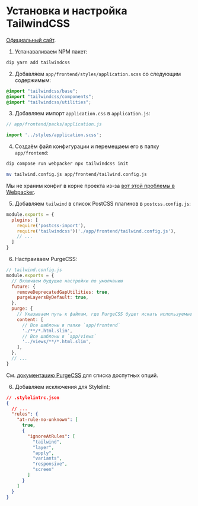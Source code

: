 # Установка и настройка TailwindCSS

[Официальный сайт](https://tailwindcss.com/docs/installation).

1. Устанаваливаем NPM пакет:

```sh
dip yarn add tailwindcss
```

2. Добавляем `app/frontend/styles/application.scss` со следующим содержимым:

```css
@import "tailwindcss/base";
@import "tailwindcss/components";
@import "tailwindcss/utilities";
```

3. Добавляем импорт `application.css` в `application.js`:

```js
// app/frontend/packs/application.js

import '../styles/application.scss';
```

4. Создаём файл конфигурации и перемещаем его в папку `app/frontend`:

```sh
dip compose run webpacker npx tailwindcss init

mv tailwind.config.js app/frontend/tailwind.config.js
```

Мы не храним конфиг в корне проекта из-за [вот этой проблемы в Webpacker](https://github.com/rails/webpacker/pull/2771).

5. Добавляем `tailwind` в список PostCSS плагинов в `postcss.config.js`:

```js
module.exports = {
  plugins: [
    require('postcss-import'),
    require('tailwindcss')('./app/frontend/tailwind.config.js'),
    // ...
  ]
}
```

6. Настраиваем PurgeCSS:

```js
// tailwind.config.js
module.exports = {
  // Включаем будущие настройки по умолчанию
  future: {
    removeDeprecatedGapUtilities: true,
    purgeLayersByDefault: true,
  },
  purge: {
    // Указываем путь к файлам, где PurgeCSS будет искать используемые классы
    content: [
      // Все шаблоны в папке `app/frontend`
      './**/*.html.slim',
      // Все шаблоны в `app/views`
      '../views/**/*.html.slim',
    ],
  },
  // ...
}
```

См. [документацию PurgeCSS](https://purgecss.com/configuration.html#configuration-file) для списка доспутных опций.

6. Добавляем исключения для Stylelint:

```json
// .stylelintrc.json
{
  // ...
  "rules": {
    "at-rule-no-unknown": [
      true,
      {
        "ignoreAtRules": [
          "tailwind",
          "layer",
          "apply",
          "variants",
          "responsive",
          "screen"
        ]
      }
    ]
  }
}
```

